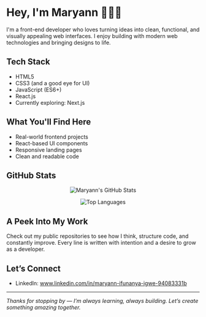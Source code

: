 # Hey, I'm Maryann 👩🏽‍💻

I'm a front-end developer who loves turning ideas into clean, functional, and visually appealing web interfaces. I enjoy building with modern web technologies and bringing designs to life.

## Tech Stack

- HTML5  
- CSS3 (and a good eye for UI)  
- JavaScript (ES6+)  
- React.js 
- Currently exploring: Next.js  

## What You'll Find Here

- Real-world frontend projects  
- React-based UI components  
- Responsive landing pages  
- Clean and readable code  

## GitHub Stats

<p align="center">
  <img src="https://github-readme-stats-kappa-eight.vercel.app/api?username=Maryann1980&show_icons=true&theme=radical" alt="Maryann's GitHub Stats" />
</p>

<p align="center">
  <img src="https://github-readme-stats.vercel.app/api/top-langs/?username=Maryann1980&theme=radical" alt="Top Languages" />
</p>

##  A Peek Into My Work

Check out my public repositories to see how I think, structure code, and constantly improve. Every line is written with intention and a desire to grow as a developer.

##  Let’s Connect

- LinkedIn: www.linkedin.com/in/maryann-ifunanya-igwe-94083331b

---

*Thanks for stopping by — I’m always learning, always building. Let’s create something amazing together.*

